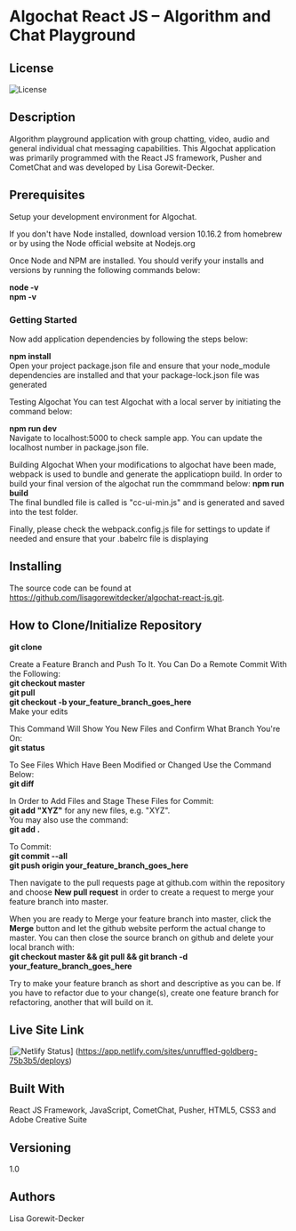 # Algochat React JS  – Algorithm and Chat Playground
## License
<img src="https://camo.githubusercontent.com/901e2f86275f793e9788a0960b8b5ac24ac4d3a1/68747470733a2f2f696d672e736869656c64732e696f2f6769746875622f6c6963656e73652f616d6572636965722f62616467652d67656e657261746f722e737667" alt="License" data-canonical-src="https://img.shields.io/github/license/amercier/badge-generator.svg" style="max-width:100%;">

## Description
Algorithm playground application with group chatting, video, audio and general individual chat messaging capabilities. This Algochat application was primarily programmed with the React JS framework, Pusher and CometChat and was developed by Lisa Gorewit-Decker.

## Prerequisites
Setup your development environment for Algochat.

If you don't have Node installed, download version 10.16.2 from homebrew or by using the Node official website at Nodejs.org

Once Node and NPM are installed. You should verify your installs and versions by running the following commands below:

<b>node -v</b><br>
<b>npm -v</b><br>

### Getting Started
Now add application dependencies by following the steps below:

<b>npm install</b><br>
Open your project package.json file and ensure that your node_module dependencies are installed and that your package-lock.json file was generated</b><br>

Testing Algochat
You can test Algochat with a local server by initiating the command below:

<b>npm run dev</b><br>
Navigate to localhost:5000 to check sample app. You can update the localhost number in package.json file.

Building Algochat
When your modifications to algochat have been made, webpack is used to bundle and generate the applicatiopn build.
In order to build your final version of the algochat run the commmand below:
<b>npm run build</b><br>
The final bundled file is called is "cc-ui-min.js" and is generated and saved into the test folder.

Finally, please check the webpack.config.js file for settings to update if needed and ensure that your .babelrc file is displaying


## Installing
The source code can be found at <a href="https://github.com/lisagorewitdecker/algochat-react-js.git">https://github.com/lisagorewitdecker/algochat-react-js.git</a>.

## How to Clone/Initialize Repository
<b>git clone</b>

Create a Feature Branch and Push To It. You Can Do a Remote Commit With the Following:<br>
<b>git checkout master</b><br>
<b>git pull</b><br>
<b>git checkout -b your_feature_branch_goes_here</b><br>
Make your edits

This Command Will Show You New Files and Confirm What Branch You're On:<br>
<b>git status</b><br>

To See Files Which Have Been Modified or Changed Use the Command Below:<br>
<b>git diff</b><br>

In Order to Add Files and Stage These Files for Commit:<br>
<b>git add "XYZ"</b> for any new files, e.g. "XYZ".<br>
You may also use the command:<br>
<b>git add . </b>

To Commit: <br>
<b>git commit --all</b><br>
<b>git push origin your_feature_branch_goes_here</b><br>

Then navigate to the pull requests page at github.com within the repository and choose <b>New pull request</b> in order to create a request to merge your feature branch into master.<br>

When you are ready to Merge your feature branch into master, click the <b>Merge</b> button and let the github website perform the actual change to master. You can then close the source branch on github and delete your local branch with:<br>
<b>git checkout master && git pull && git branch -d your_feature_branch_goes_here</b>

Try to make your feature branch as short and descriptive as you can be. If you have to refactor due to your change(s), create one feature branch for refactoring, another that will build on it.

## Live Site Link
[![Netlify Status](https://api.netlify.com/api/v1/badges/e71c28eb-e29a-4b4f-8bd9-a447a5ba47a8/deploy-status)]
(https://app.netlify.com/sites/unruffled-goldberg-75b3b5/deploys)

## Built With
React JS Framework, JavaScript, CometChat, Pusher, HTML5, CSS3 and Adobe Creative Suite

## Versioning 
1.0

## Authors
Lisa Gorewit-Decker
